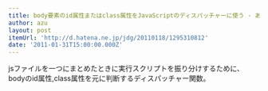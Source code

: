 ```yaml
---
title: body要素のid属性またはclass属性をJavaScriptのディスパッチャーに使う - あと味
author: azu
layout: post
itemUrl: 'http://d.hatena.ne.jp/jdg/20110118/1295310812'
date: '2011-01-31T15:00:00.000Z'
---
```

jsファイルを一つにまとめたときに実行スクリプトを振り分けするために、bodyのid属性,class属性を元に判断するディスパッチャー関数。
